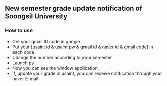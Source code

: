 ## New semester grade update notification of Soongsil University

### How to use
- Get your gmail ID code in google
- Put your [usaint id & usaint pw & gmail id & naver id & gmail code] in each code
- Change the number according to your semester
- Launch py
- Now you can see the window application.
- If, update your grade in usaint, you can receive notification through your naver E-mail
